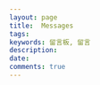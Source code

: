 ```yaml
---
layout: page
title:  Messages
tags:
keywords: 留言板, 留言
description: 
date:
comments: true
---
```



<style TYPE="text/css">
body {
background-image:url('/images/html_bg.gif');  
background-repeat:repeat;
}
</style>
